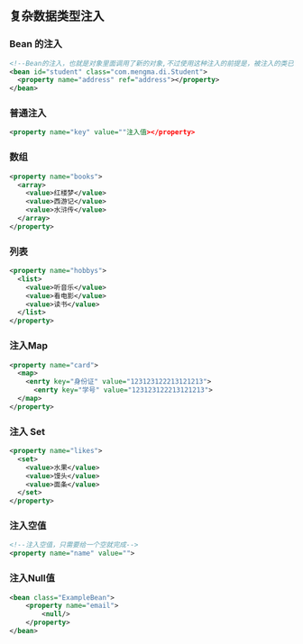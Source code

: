 ## 复杂数据类型注入

### Bean 的注入

```xml
<!--Bean的注入，也就是对象里面调用了新的对象,不过使用这种注入的前提是，被注入的类已经注册在Spring的上下文对象当中。-->
<bean id="student" class="com.mengma.di.Student">
  <property name="address" ref="address"></property>
</bean>
```



### 普通注入

```xml
<property name="key" value=""注入值></property>
```



### 数组

```xml
<property name="books">
  <array>
    <value>红楼梦</value>
    <value>西游记</value>
    <value>水浒传</value>	
  </array>
</property>
```



### 列表

```xml
<property name="hobbys">
  <list>
    <value>听音乐</value>
    <value>看电影</value>
    <value>读书</value>
  </list>
</property>
```



### 注入Map

```xml
<property name="card">
  <map>
  	<enrty key="身份证" value="123123122213121213">
      <enrty key="学号" value="123123122213121213">
  </map>
</property>
```



### 注入 Set

```xml
<property name="likes">
  <set>
    <value>水果</value>
    <value>馒头</value>
    <value>面条</value>
  </set>
</property>
```





### 注入空值

```xml
<!--注入空值，只需要给一个空就完成-->
<property name="name" value="">
```





### 注入Null值

```xml
<bean class="ExampleBean">
    <property name="email">
        <null/>
    </property>
</bean>
```

